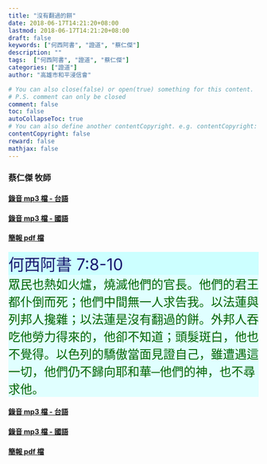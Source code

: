 ```yaml
---
title: "沒有翻過的餅"
date: 2018-06-17T14:21:20+08:00
lastmod: 2018-06-17T14:21:20+08:00
draft: false
keywords: ["何西阿書", "證道", "蔡仁傑"]
description: ""
tags:  ["何西阿書", "證道", "蔡仁傑"]
categories: ["證道"]
author: "高雄市和平浸信會"

# You can also close(false) or open(true) something for this content.
# P.S. comment can only be closed
comment: false
toc: false
autoCollapseToc: true
# You can also define another contentCopyright. e.g. contentCopyright: "This is another copyright."
contentCopyright: false
reward: false
mathjax: false
---
```


### 蔡仁傑 牧師

#### [錄音 mp3 檔 - 台語](/mp3-s/s20180617t.mp3 "沒有翻過的餅 - 台語")

#### [錄音 mp3 檔 - 國語](/mp3-s/s20180617c.mp3 "沒有翻過的餅 - 國語")

#### [簡報 pdf 檔](/pdf-s/s20180617.pdf "沒有翻過的餅")

<div style="background-color:#CCFFFF"><font size="6", color="#191970">
何西阿書 7:8-10
</font>
</div>

<div style="background-color:#E0FFFF"><font size="5", color="#006400">
眾民也熱如火爐，燒滅他們的官長。他們的君王都仆倒而死；他們中間無一人求告我。以法蓮與列邦人攙雜；以法蓮是沒有翻過的餅。外邦人吞吃他勞力得來的，他卻不知道；頭髮斑白，他也不覺得。以色列的驕傲當面見證自己，雖遭遇這一切，他們仍不歸向耶和華─他們的神，也不尋求他。
</font>
</div>

#### [錄音 mp3 檔 - 台語](/mp3-s/s20180617t.mp3 "沒有翻過的餅 - 台語")

#### [錄音 mp3 檔 - 國語](/mp3-s/s20180617c.mp3 "沒有翻過的餅 - 國語")

#### [簡報 pdf 檔](/pdf-s/s20180617.pdf "沒有翻過的餅")